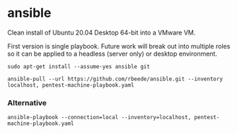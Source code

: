 # ansible

Clean install of Ubuntu 20.04 Desktop 64-bit into a VMware VM.

First version is single playbook. Future work will break out into multiple roles so it can be applied to a headless (server only) or desktop environment.

`sudo apt-get install --assume-yes ansible git`

`ansible-pull --url https://github.com/rbeede/ansible.git --inventory localhost, pentest-machine-playbook.yaml`

### Alternative

`ansible-playbook --connection=local --inventory=localhost, pentest-machine-playbook.yaml`
